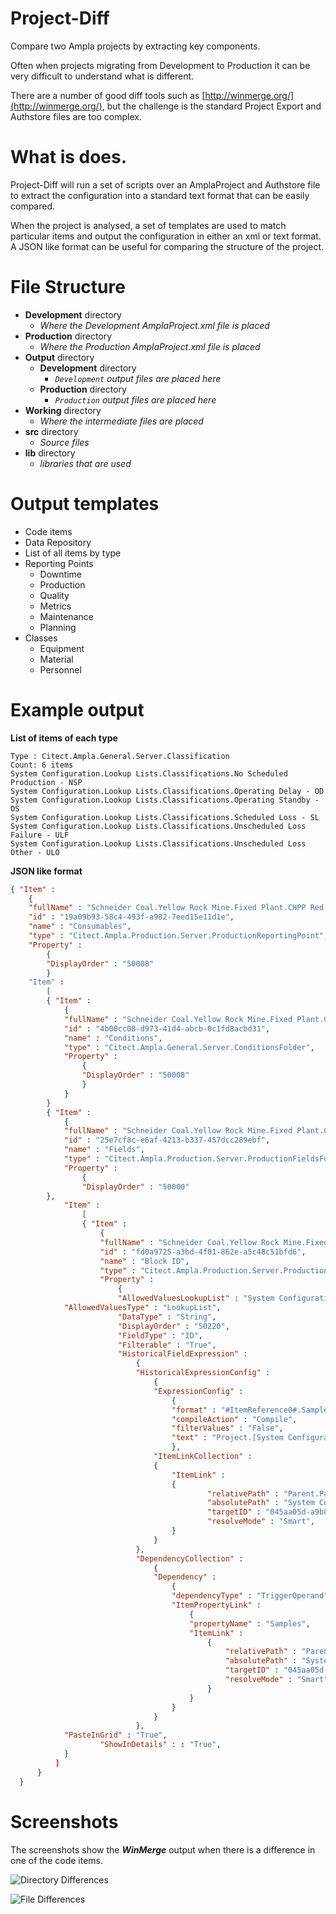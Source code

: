 Project-Diff
============

Compare two Ampla projects by extracting key components.  

Often when projects migrating from Development to Production it can be very difficult to understand what is different.

There are a number of good diff tools such as [http://winmerge.org/](http://winmerge.org/), but the challenge is the standard Project Export and Authstore files are too complex.

What is does.
===
Project-Diff will run a set of scripts over an AmplaProject and Authstore file to extract the configuration into a standard text format that can be easily compared.  

When the project is analysed, a set of templates are used to match particular items and output the configuration in either an xml or text format.  A JSON like format can be useful for comparing the structure of the project.

File Structure
===
* **Development** directory
  * *Where the Development AmplaProject.xml file is placed*
* **Production** directory
  * *Where the Production AmplaProject.xml file is placed*
* **Output** directory
  * **Development** directory 
    * *```Development``` output files are placed here*
  * **Production** directory
    * *```Production``` output files are placed here*
* **Working** directory
  * *Where the intermediate files are placed*
* **src** directory
  * *Source files*
* **lib** directory
  * *libraries that are used*

Output templates
===

* Code items
* Data Repository
* List of all items by type
* Reporting Points
  *  Downtime
  *  Production
  *  Quality
  *  Metrics
  *  Maintenance
  *  Planning
* Classes
  * Equipment 
  * Material
  * Personnel


Example output
===

**List of items of each type**

```
Type : Citect.Ampla.General.Server.Classification
Count: 6 items
System Configuration.Lookup Lists.Classifications.No Scheduled Production - NSP
System Configuration.Lookup Lists.Classifications.Operating Delay - OD
System Configuration.Lookup Lists.Classifications.Operating Standby - OS
System Configuration.Lookup Lists.Classifications.Scheduled Loss - SL
System Configuration.Lookup Lists.Classifications.Unscheduled Loss Failure - ULF
System Configuration.Lookup Lists.Classifications.Unscheduled Loss Other - ULO
```

**JSON like format**

```JSON
{ "Item" :
    {
    "fullName" : "Schneider Coal.Yellow Rock Mine.Fixed Plant.CHPP Red.Consumables", 
    "id" : "19a09b93-58c4-493f-a982-7eed15e11d1e", 
    "name" : "Consumables", 
    "type" : "Citect.Ampla.Production.Server.ProductionReportingPoint",
    "Property" :
        {
        "DisplayOrder" : "50008"
        }
    "Item" :
        [
        { "Item" :
            {
            "fullName" : "Schneider Coal.Yellow Rock Mine.Fixed Plant.CHPP Red.Consumables.Conditions", 
            "id" : "4b00cc08-d973-41d4-abcb-0c1fd8acbd31", 
            "name" : "Conditions", 
            "type" : "Citect.Ampla.General.Server.ConditionsFolder",
            "Property" :
                {
                "DisplayOrder" : "50008"
                }
            }
        }
        { "Item" :
            {
            "fullName" : "Schneider Coal.Yellow Rock Mine.Fixed Plant.CHPP Red.Consumables.Fields", 
            "id" : "25e7cf8c-e6af-4213-b337-457dcc289ebf", 
            "name" : "Fields", 
            "type" : "Citect.Ampla.Production.Server.ProductionFieldsFolder",
            "Property" :
                {
                "DisplayOrder" : "50000"
		},
            "Item" :
                [
                { "Item" :
                    {
                    "fullName" : "Schneider Coal.Yellow Rock Mine.Fixed Plant.CHPP Red.Consumables.Fields.Block ID", 
                    "id" : "fd0a9725-a3bd-4f01-862e-a5c48c51bfd6", 
                    "name" : "Block ID", 
                    "type" : "Citect.Ampla.Production.Server.ProductionFieldDefinition",
                    "Property" :
                        {
                        "AllowedValuesLookupList" : "System Configuration.Lookup Lists.Block IDs",
			"AllowedValuesType" : "LookupList",
                        "DataType" : "String",
                        "DisplayOrder" : "50220",
                        "FieldType" : "ID",
                        "Filterable" : "True",
                        "HistoricalFieldExpression" : 
                            { 
							"HistoricalExpressionConfig" :     
								{
								"ExpressionConfig" :     
									{
									"format" : "#ItemReference0#.Samples[time]", 
									"compileAction" : "Compile", 
									"filterValues" : "False", 
									"text" : "Project.[System Configuration].[Data Sources].OsiPiHDA.NORTH.[HCM_CHPPNTH_BLOCK].Samples[time]"
									},
								"ItemLinkCollection" :     
								{
									"ItemLink" :     
									{
											"relativePath" : "Parent.Parent.Parent.Parent.Parent.Parent.Parent.System Configuration.Data Sources.OsiPiHDA.NORTH.HCM_CHPPNTH_BLOCK", 
											"absolutePath" : "System Configuration.Data Sources.OsiPiHDA.NORTH.HCM_CHPPNTH_BLOCK", 
											"targetID" : "045aa05d-a9b8-4e47-a75b-2c17c3f38ae0", 
											"resolveMode" : "Smart", 
									}
								}
							},
							"DependencyCollection" :     
								{
								"Dependency" :     
									{
									"dependencyType" : "TriggerOperand",
									"ItemPropertyLink" :     
										{
										"propertyName" : "Samples", 
										"ItemLink" :     
											{
												"relativePath" : "Parent.Parent.Parent.Parent.Parent.Parent.Parent.System Configuration.Data Sources.OsiPiHDA.NORTH.HCM_CHPPNTH_BLOCK", 
												"absolutePath" : "System Configuration.Data Sources.OsiPiHDA.NORTH.HCM_CHPPNTH_BLOCK", 
												"targetID" : "045aa05d-a9b8-4e47-a75b-2c17c3f38ae0", 
												"resolveMode" : "Smart"
											}
										}
									}
								}
							},
			"PasteInGrid" : "True",
            		"ShowInDetails" : : "True",
          	}
          ]
      }
  }
```

Screenshots
===
The screenshots show the ***WinMerge*** output when there is a difference in one of the code items. 

![Directory Differences](./images/WinMerge.Directory.PNG)

![File Differences](./images/WinMerge.Differences.PNG)

  
